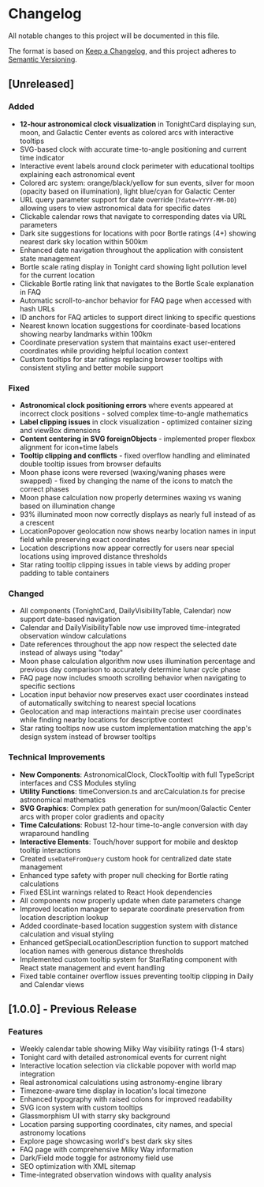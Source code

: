 # Changelog

All notable changes to this project will be documented in this file.

The format is based on [Keep a Changelog](https://keepachangelog.com/en/1.0.0/),
and this project adheres to
[Semantic Versioning](https://semver.org/spec/v2.0.0.html).

## [Unreleased]

### Added

- **12-hour astronomical clock visualization** in TonightCard displaying sun,
  moon, and Galactic Center events as colored arcs with interactive tooltips
- SVG-based clock with accurate time-to-angle positioning and current time
  indicator
- Interactive event labels around clock perimeter with educational tooltips
  explaining each astronomical event
- Colored arc system: orange/black/yellow for sun events, silver for moon
  (opacity based on illumination), light blue/cyan for Galactic Center
- URL query parameter support for date override (`?date=YYYY-MM-DD`) allowing
  users to view astronomical data for specific dates
- Clickable calendar rows that navigate to corresponding dates via URL
  parameters
- Dark site suggestions for locations with poor Bortle ratings (4+) showing
  nearest dark sky location within 500km
- Enhanced date navigation throughout the application with consistent state
  management
- Bortle scale rating display in Tonight card showing light pollution level for
  the current location
- Clickable Bortle rating link that navigates to the Bortle Scale explanation in
  FAQ
- Automatic scroll-to-anchor behavior for FAQ page when accessed with hash URLs
- ID anchors for FAQ articles to support direct linking to specific questions
- Nearest known location suggestions for coordinate-based locations showing
  nearby landmarks within 100km
- Coordinate preservation system that maintains exact user-entered coordinates
  while providing helpful location context
- Custom tooltips for star ratings replacing browser tooltips with consistent
  styling and better mobile support

### Fixed

- **Astronomical clock positioning errors** where events appeared at incorrect
  clock positions - solved complex time-to-angle mathematics
- **Label clipping issues** in clock visualization - optimized container sizing
  and viewBox dimensions
- **Content centering in SVG foreignObjects** - implemented proper flexbox
  alignment for icon+time labels
- **Tooltip clipping and conflicts** - fixed overflow handling and eliminated
  double tooltip issues from browser defaults
- Moon phase icons were reversed (waxing/waning phases were swapped) - fixed by
  changing the name of the icons to match the correct phases
- Moon phase calculation now properly determines waxing vs waning based on
  illumination change
- 93% illuminated moon now correctly displays as nearly full instead of as a
  crescent
- LocationPopover geolocation now shows nearby location names in input field
  while preserving exact coordinates
- Location descriptions now appear correctly for users near special locations
  using improved distance thresholds
- Star rating tooltip clipping issues in table views by adding proper padding to
  table containers

### Changed

- All components (TonightCard, DailyVisibilityTable, Calendar) now support
  date-based navigation
- Calendar and DailyVisibilityTable now use improved time-integrated observation
  window calculations
- Date references throughout the app now respect the selected date instead of
  always using "today"
- Moon phase calculation algorithm now uses illumination percentage and previous
  day comparison to accurately determine lunar cycle phase
- FAQ page now includes smooth scrolling behavior when navigating to specific
  sections
- Location input behavior now preserves exact user coordinates instead of
  automatically switching to nearest special locations
- Geolocation and map interactions maintain precise user coordinates while
  finding nearby locations for descriptive context
- Star rating tooltips now use custom implementation matching the app's design
  system instead of browser tooltips

### Technical Improvements

- **New Components**: AstronomicalClock, ClockTooltip with full TypeScript
  interfaces and CSS Modules styling
- **Utility Functions**: timeConversion.ts and arcCalculation.ts for precise
  astronomical mathematics
- **SVG Graphics**: Complex path generation for sun/moon/Galactic Center arcs
  with proper color gradients and opacity
- **Time Calculations**: Robust 12-hour time-to-angle conversion with day
  wraparound handling
- **Interactive Elements**: Touch/hover support for mobile and desktop tooltip
  interactions
- Created `useDateFromQuery` custom hook for centralized date state management
- Enhanced type safety with proper null checking for Bortle rating calculations
- Fixed ESLint warnings related to React Hook dependencies
- All components now properly update when date parameters change
- Improved location manager to separate coordinate preservation from location
  description lookup
- Added coordinate-based location suggestion system with distance calculation
  and visual styling
- Enhanced getSpecialLocationDescription function to support matched location
  names with generous distance thresholds
- Implemented custom tooltip system for StarRating component with React state
  management and event handling
- Fixed table container overflow issues preventing tooltip clipping in Daily and
  Calendar views

## [1.0.0] - Previous Release

### Features

- Weekly calendar table showing Milky Way visibility ratings (1-4 stars)
- Tonight card with detailed astronomical events for current night
- Interactive location selection via clickable popover with world map
  integration
- Real astronomical calculations using astronomy-engine library
- Timezone-aware time display in location's local timezone
- Enhanced typography with raised colons for improved readability
- SVG icon system with custom tooltips
- Glassmorphism UI with starry sky background
- Location parsing supporting coordinates, city names, and special astronomy
  locations
- Explore page showcasing world's best dark sky sites
- FAQ page with comprehensive Milky Way information
- Dark/Field mode toggle for astronomy field use
- SEO optimization with XML sitemap
- Time-integrated observation windows with quality analysis
